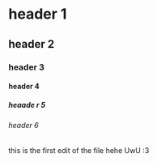 # header 1
## header 2
### header 3
#### header 4
##### heaade r 5 
###### header 6

this is the first edit of the file hehe UwU :3
